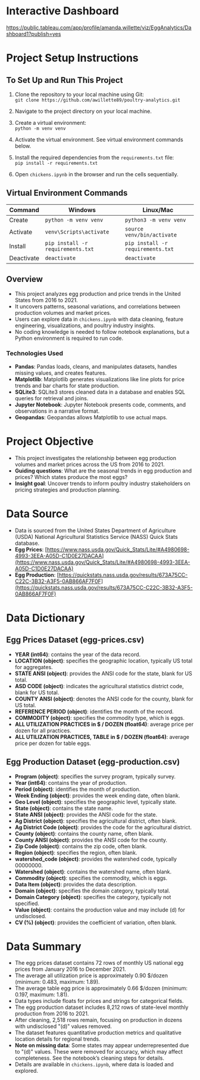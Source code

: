 # Interactive Dashboard
https://public.tableau.com/app/profile/amanda.willette/viz/EggAnalytics/Dashboard1?publish=yes

# Project Setup Instructions

## To Set Up and Run This Project

1. Clone the repository to your local machine using Git:  
   `git clone https://github.com/awillette89/poultry-analytics.git`

2. Navigate to the project directory on your local machine.

3. Create a virtual environment:  
   `python -m venv venv`

4. Activate the virtual environment. See virtual environment commands below.

5. Install the required dependencies from the `requirements.txt` file:  
   `pip install -r requirements.txt`

6. Open `chickens.ipynb` in the browser and run the cells sequentially.

## Virtual Environment Commands

| **Command** | **Windows**                       | **Linux/Mac**                    |
|-------------|-----------------------------------|----------------------------------|
| Create      | `python -m venv venv`             | `python3 -m venv venv`           |
| Activate    | `venv\Scripts\activate`           | `source venv/bin/activate`       |
| Install     | `pip install -r requirements.txt` | `pip install -r requirements.txt`|
| Deactivate  | `deactivate`                      | `deactivate`                     |

## Overview

- This project analyzes egg production and price trends in the United States from 2016 to 2021.
- It uncovers patterns, seasonal variations, and correlations between production volumes and market prices.
- Users can explore data in `chickens.ipynb` with data cleaning, feature engineering, visualizations, and poultry industry insights.
- No coding knowledge is needed to follow notebook explanations, but a Python environment is required to run code.

### Technologies Used

- **Pandas**: Pandas loads, cleans, and manipulates datasets, handles missing values, and creates features.
- **Matplotlib**: Matplotlib generates visualizations like line plots for price trends and bar charts for state production.
- **SQLite3**: SQLite3 stores cleaned data in a database and enables SQL queries for retrieval and joins.
- **Jupyter Notebook**: Jupyter Notebook presents code, comments, and observations in a narrative format.
- **Geopandas**: Geopandas allows Matplotlib to use actual maps.


# Project Objective

- This project investigates the relationship between egg production volumes and market prices across the US from 2016 to 2021.
- **Guiding questions**: What are the seasonal trends in egg production and prices? Which states produce the most eggs?
- **Insight goal**: Uncover trends to inform poultry industry stakeholders on pricing strategies and production planning.

# Data Source

- Data is sourced from the United States Department of Agriculture (USDA) National Agricultural Statistics Service (NASS) Quick Stats database.
- **Egg Prices**: [https://www.nass.usda.gov/Quick_Stats/Lite/#A4980698-4993-3EEA-A05D-C1D0E27DACAA](https://www.nass.usda.gov/Quick_Stats/Lite/#A4980698-4993-3EEA-A05D-C1D0E27DACAA)
- **Egg Production**: [https://quickstats.nass.usda.gov/results/673A75CC-C22C-3B32-A3F5-0AB866AF7F0F](https://quickstats.nass.usda.gov/results/673A75CC-C22C-3B32-A3F5-0AB866AF7F0F)

# Data Dictionary

## Egg Prices Dataset (egg-prices.csv)

- **YEAR (int64)**: contains the year of the data record.
- **LOCATION (object)**: specifies the geographic location, typically US total for aggregates.
- **STATE ANSI (object)**: provides the ANSI code for the state, blank for US total.
- **ASD CODE (object)**: indicates the agricultural statistics district code, blank for US total.
- **COUNTY ANSI (object)**: denotes the ANSI code for the county, blank for US total.
- **REFERENCE PERIOD (object)**: identifies the month of the record.
- **COMMODITY (object)**: specifies the commodity type, which is eggs.
- **ALL UTILIZATION PRACTICES in $ / DOZEN (float64)**: average price per dozen for all practices.
- **ALL UTILIZATION PRACTICES, TABLE in $ / DOZEN (float64)**: average price per dozen for table eggs.

## Egg Production Dataset (egg-production.csv)

- **Program (object)**: specifies the survey program, typically survey.
- **Year (int64)**: contains the year of production.
- **Period (object)**: identifies the month of production.
- **Week Ending (object)**: provides the week ending date, often blank.
- **Geo Level (object)**: specifies the geographic level, typically state.
- **State (object)**: contains the state name.
- **State ANSI (object)**: provides the ANSI code for the state.
- **Ag District (object)**: specifies the agricultural district, often blank.
- **Ag District Code (object)**: provides the code for the agricultural district.
- **County (object)**: contains the county name, often blank.
- **County ANSI (object)**: provides the ANSI code for the county.
- **Zip Code (object)**: contains the zip code, often blank.
- **Region (object)**: specifies the region, often blank.
- **watershed_code (object)**: provides the watershed code, typically 00000000.
- **Watershed (object)**: contains the watershed name, often blank.
- **Commodity (object)**: specifies the commodity, which is eggs.
- **Data Item (object)**: provides the data description.
- **Domain (object)**: specifies the domain category, typically total.
- **Domain Category (object)**: specifies the category, typically not specified.
- **Value (object)**: contains the production value and may include (d) for undisclosed.
- **CV (%) (object)**: provides the coefficient of variation, often blank.

# Data Summary

- The egg prices dataset contains 72 rows of monthly US national egg prices from January 2016 to December 2021.
- The average all utilization price is approximately 0.90 $/dozen (minimum: 0.483, maximum: 1.89).
- The average table egg price is approximately 0.66 $/dozen (minimum: 0.197, maximum: 1.81).
- Data types include floats for prices and strings for categorical fields.
- The egg production dataset includes 8,212 rows of state-level monthly production from 2016 to 2021.
- After cleaning, 2,518 rows remain, focusing on production in dozens with undisclosed "(d)" values removed.
- The dataset features quantitative production metrics and qualitative location details for regional trends.
- **Note on missing data**: Some states may appear underrepresented due to "(d)" values. These were removed for accuracy, which may affect completeness. See the notebook’s cleaning steps for details.
- Details are available in `chickens.ipynb`, where data is loaded and explored.

